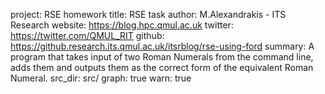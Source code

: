 project: RSE homework 
title: RSE task
author: M.Alexandrakis - ITS Research
website: https://blog.hpc.qmul.ac.uk
twitter: https://twitter.com/QMUL_RIT
github: https://github.research.its.qmul.ac.uk/itsrblog/rse-using-ford
summary: A program that takes input of two Roman Numerals from the command line, adds them and outputs them as the correct form of the equivalent Roman Numeral.
src_dir: src/
graph: true
warn: true

